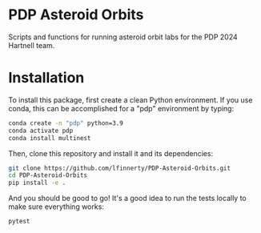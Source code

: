 # PDP Asteroid Orbits

Scripts and functions for running asteroid orbit labs for the PDP 2024 Hartnell team.

# Installation

To install this package, first create a clean Python environment. 
If you use conda, this can be accomplished for a "pdp" environment by typing:

```sh
conda create -n "pdp" python=3.9
conda activate pdp
conda install multinest
```

Then, clone this repository and install it and its dependencies:

```sh
git clone https://github.com/lfinnerty/PDP-Asteroid-Orbits.git
cd PDP-Asteroid-Orbits
pip install -e .
```

And you should be good to go! It's a good idea to run the tests locally to make sure everything works:

```
pytest
```
